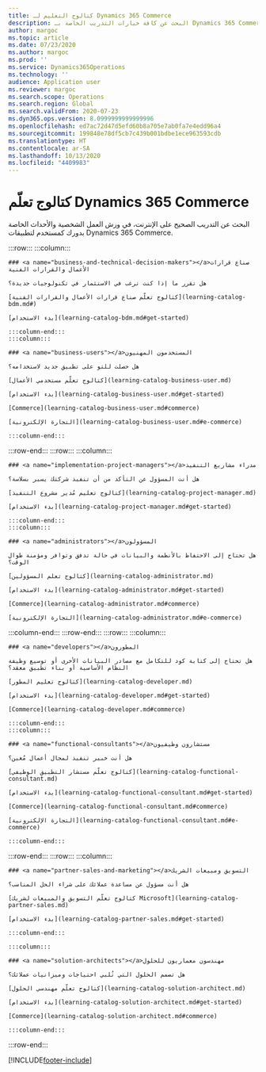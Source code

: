 ```yaml
---
title: كتالوج التعليم لـ Dynamics 365 Commerce
description: البحث عن كافة خيارات التدريب الخاصة بـ Dynamics 365 Commerce.
author: margoc
ms.topic: article
ms.date: 07/23/2020
ms.author: margoc
ms.prod: ''
ms.service: Dynamics365Operations
ms.technology: ''
audience: Application user
ms.reviewer: margoc
ms.search.scope: Operations
ms.search.region: Global
ms.search.validFrom: 2020-07-23
ms.dyn365.ops.version: 8.0999999999999996
ms.openlocfilehash: ed7ac72d47d5efd60b8a705e7ab0fa7e4edd96a4
ms.sourcegitcommit: 199848e78df5cb7c439b001bdbe1ece963593cdb
ms.translationtype: HT
ms.contentlocale: ar-SA
ms.lasthandoff: 10/13/2020
ms.locfileid: "4409983"
---
```

# <a name="dynamics-365-commerce-learning-catalog"></a>كتالوج تعلّم Dynamics 365 Commerce 

البحث عن التدريب الصحيح على الإنترنت، في ورش العمل الشخصية والأحداث الخاصة بدورك كمستخدم لتطبيقات Dynamics 365 Commerce.

<!-- ![Universal Windows Platform (UWP)](images/platform-uwp.png)  -->  

:::row:::
    :::column:::
<!-- ![Universal Windows Platform (UWP)](images/platform-uwp.png)  -->  

    ### <a name="business-and-technical-decision-makers"></a>صناع قرارات الأعمال والقرارات الفنية

    هل تقرر ما إذا كنت ترغب في الاستثمار في تكنولوجيات جديدة؟ 

    [كتالوج تعلّم صناع قرارات الأعمال والقرارات الفنية](learning-catalog-bdm.md#)

    [بدء الاستخدام](learning-catalog-bdm.md#get-started)

    :::column-end:::
    :::column:::

    ### <a name="business-users"></a>المستخدمون المهنيون

    هل حصلت للتو على تطبيق جديد لاستخدامه؟ 

    [كتالوج تعلّم مستخدمي الأعمال](learning-catalog-business-user.md)

    [بدء الاستخدام](learning-catalog-business-user.md#get-started)

    [Commerce](learning-catalog-business-user.md#commerce)

    [التجارة الإلكترونية](learning-catalog-business-user.md#e-commerce)

    :::column-end:::
:::row-end:::
:::row:::
    :::column:::

    ### <a name="implementation-project-managers"></a>مدراء مشاريع التنفيذ

    هل أنت المسؤول عن التأكد من أن تنفيذ شركتك يسير بسلاسة؟

    [كتالوج تعليم مُدير مشروع التنفيذ](learning-catalog-project-manager.md)

    [بدء الاستخدام](learning-catalog-project-manager.md#get-started)

    :::column-end:::
    :::column:::

    ### <a name="administrators"></a>المسؤولون

    هل تحتاج إلى الاحتفاظ بالأنظمة والبيانات في حالة تدفق وتوافر ومؤمنة طوال الوقت؟

    [كتالوج تعلم المسؤولين](learning-catalog-administrator.md)

    [بدء الاستخدام](learning-catalog-administrator.md#get-started)

    [Commerce](learning-catalog-administrator.md#commerce)

    [التجارة الإلكترونية](learning-catalog-administrator.md#e-commerce)

  :::column-end:::
:::row-end:::
:::row:::
    :::column:::

    ### <a name="developers"></a>المطورون

    هل تحتاج إلى كتابة كود للتكامل مع مصادر البيانات الأخرى أو توسيع وظيفة النظام الأساسية أو بناء تطبيق معقد؟

    [كتالوج تعليم المطور](learning-catalog-developer.md)

    [بدء الاستخدام](learning-catalog-developer.md#get-started)

    [Commerce](learning-catalog-developer.md#commerce)

    :::column-end:::
    :::column:::

    ### <a name="functional-consultants"></a>مستشارون وظيفيون

    هل أنت خبير تنفيذ لمجال أعمال مُعين؟  

    [كتالوج تعلّم مستشار التطبيق الوظيفي](learning-catalog-functional-consultant.md)

    [بدء الاستخدام](learning-catalog-functional-consultant.md#get-started)

    [Commerce](learning-catalog-functional-consultant.md#commerce)

    [التجارة الإلكترونية](learning-catalog-functional-consultant.md#e-commerce)

    :::column-end:::
:::row-end:::
:::row:::
    :::column:::

    ### <a name="partner-sales-and-marketing"></a>التسويق ومبيعات الشريك

    هل أنت مسؤول عن مساعدة عملائك على شراء الحل المناسب؟ 

    [كتالوج تعلّم التسويق والمبيعات لشريك Microsoft](learning-catalog-partner-sales.md)

    [بدء الاستخدام](learning-catalog-partner-sales.md#get-started)

    :::column-end:::

    :::column:::

    ### <a name="solution-architects"></a>مهندسون معماريون للحلول

    هل تصمم الحلول التي تُلبي احتياجات وميزانيات عملائك؟

    [كتالوح تعلّم مهندسي الحلول](learning-catalog-solution-architect.md)

    [بدء الاستخدام](learning-catalog-solution-architect.md#get-started)

    [Commerce](learning-catalog-solution-architect.md#commerce)

    :::column-end:::
:::row-end:::


[!INCLUDE[footer-include](../../includes/footer-banner.md)]